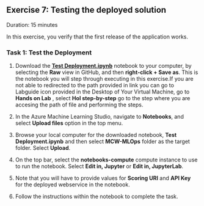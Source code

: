 ## Exercise 7: Testing the deployed solution

Duration: 15 minutes

In this exercise, you verify that the first release of the application works.

### Task 1: Test the Deployment

1. Download the [**Test Deployment.ipynb**](./notebooks/Test&#32;Deployment.ipynb) notebook to your computer, by selecting the **Raw** view in GitHub, and then **right-click + Save as**. This is the notebook you will step through executing in this exercise.If you are not able to  redirected to the path provided in link you can go to Labguide icon provided in the Desktop of Your Virtual Machine, go to **Hands on Lab** , select **Hol step-by-step** go to the step where you are accesing the path of file and performing the steps.  


2. In the Azure Machine Learning Studio, navigate to **Notebooks**, and select **Upload files** option in the top menu.

3. Browse your local computer for the downloaded notebook, **Test Deployment.ipynb** and then select **MCW-MLOps** folder as the target folder. Select **Upload**.

4. On the top bar, select the **notebooks-compute** compute instance to use to run the notebook. Select **Edit in, Jupyter** or **Edit in, JupyterLab**.

5. Note that you will have to provide values for **Scoring URI** and **API Key** for the deployed webservice in the notebook.

6. Follow the instructions within the notebook to complete the task.
